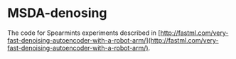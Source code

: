 MSDA-denosing
=============

The code for Spearmints experiments described in [http://fastml.com/very-fast-denoising-autoencoder-with-a-robot-arm/](http://fastml.com/very-fast-denoising-autoencoder-with-a-robot-arm/).
	
	